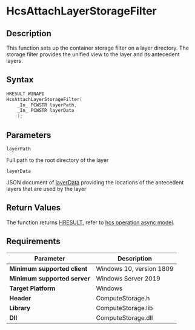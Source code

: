 # HcsAttachLayerStorageFilter

## Description

This function sets up the container storage filter on a layer directory. The storage filter provides the unified view to the layer and its antecedent layers.

## Syntax

```cpp
HRESULT WINAPI
HcsAttachLayerStorageFilter(
    _In_ PCWSTR layerPath,
    _In_ PCWSTR layerData
    );
```

## Parameters

`layerPath`

Full path to the root directory of the layer

`layerData`

JSON document of [layerData](./../SchemaReference.md#LayerData) providing the locations of the antecedent layers that are used by the layer

## Return Values

The function returns [HRESULT](./HCSHResult.md), refer to [hcs operation async model](./../AsyncModel.md#HcsOperationResult).

## Requirements

|Parameter     |Description|
|---|---|
| **Minimum supported client** | Windows 10, version 1809 |
| **Minimum supported server** | Windows Server 2019 |
| **Target Platform** | Windows |
| **Header** | ComputeStorage.h |
| **Library** | ComputeStorage.lib |
| **Dll** | ComputeStorage.dll |
